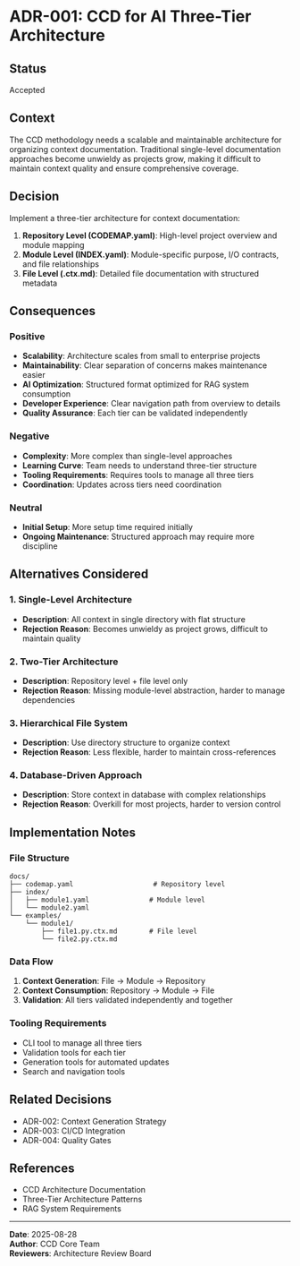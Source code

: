# ADR-001: CCD for AI Three-Tier Architecture

## Status
Accepted

## Context
The CCD methodology needs a scalable and maintainable architecture for organizing context documentation. Traditional single-level documentation approaches become unwieldy as projects grow, making it difficult to maintain context quality and ensure comprehensive coverage.

## Decision
Implement a three-tier architecture for context documentation:
1. **Repository Level (CODEMAP.yaml)**: High-level project overview and module mapping
2. **Module Level (INDEX.yaml)**: Module-specific purpose, I/O contracts, and file relationships
3. **File Level (.ctx.md)**: Detailed file documentation with structured metadata

## Consequences

### Positive
- **Scalability**: Architecture scales from small to enterprise projects
- **Maintainability**: Clear separation of concerns makes maintenance easier
- **AI Optimization**: Structured format optimized for RAG system consumption
- **Developer Experience**: Clear navigation path from overview to details
- **Quality Assurance**: Each tier can be validated independently

### Negative
- **Complexity**: More complex than single-level approaches
- **Learning Curve**: Team needs to understand three-tier structure
- **Tooling Requirements**: Requires tools to manage all three tiers
- **Coordination**: Updates across tiers need coordination

### Neutral
- **Initial Setup**: More setup time required initially
- **Ongoing Maintenance**: Structured approach may require more discipline

## Alternatives Considered

### 1. Single-Level Architecture
- **Description**: All context in single directory with flat structure
- **Rejection Reason**: Becomes unwieldy as project grows, difficult to maintain quality

### 2. Two-Tier Architecture
- **Description**: Repository level + file level only
- **Rejection Reason**: Missing module-level abstraction, harder to manage dependencies

### 3. Hierarchical File System
- **Description**: Use directory structure to organize context
- **Rejection Reason**: Less flexible, harder to maintain cross-references

### 4. Database-Driven Approach
- **Description**: Store context in database with complex relationships
- **Rejection Reason**: Overkill for most projects, harder to version control

## Implementation Notes

### File Structure
```
docs/
├── codemap.yaml                    # Repository level
├── index/
│   ├── module1.yaml               # Module level
│   └── module2.yaml
└── examples/
    └── module1/
        ├── file1.py.ctx.md        # File level
        └── file2.py.ctx.md
```

### Data Flow
1. **Context Generation**: File → Module → Repository
2. **Context Consumption**: Repository → Module → File
3. **Validation**: All tiers validated independently and together

### Tooling Requirements
- CLI tool to manage all three tiers
- Validation tools for each tier
- Generation tools for automated updates
- Search and navigation tools

## Related Decisions
- ADR-002: Context Generation Strategy
- ADR-003: CI/CD Integration
- ADR-004: Quality Gates

## References
- CCD Architecture Documentation
- Three-Tier Architecture Patterns
- RAG System Requirements

---

**Date**: 2025-08-28  
**Author**: CCD Core Team  
**Reviewers**: Architecture Review Board
